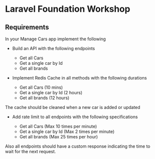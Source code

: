 # Laravel Foundation Workshop

## Requirements

In your Manage Cars app implement the following

- Build an API with the following endpoints

  - Get all Cars
  - Get a single car by Id
  - Get all brands


- Implement Redis Cache in all methods with the following durations

  - Get all Cars (10 mins)
  - Get a single car by Id (2 hours)
  - Get all brands (12 hours)

The cache should be cleaned when a new car is added or updated


- Add rate limit to all endpoints with the following specifications

    - Get all Cars (Max 10 times per minute)
    - Get a single car by Id (Max 2 times per minute)
    - Get all brands (Max 25 times per hour)

Also all endpoints should have a custom response indicating the time to wait for the next request.


